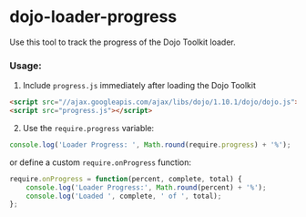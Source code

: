 # dojo-loader-progress

Use this tool to track the progress of the Dojo Toolkit loader.

### Usage:
1. Include `progress.js` immediately after loading the Dojo Toolkit

```html
<script src="//ajax.googleapis.com/ajax/libs/dojo/1.10.1/dojo/dojo.js"></script>
<script src="progress.js"></script>
```

2. Use the `require.progress` variable:
```javascript
console.log('Loader Progress: ', Math.round(require.progress) + '%');
```
or define a custom `require.onProgress` function:
```javascript
require.onProgress = function(percent, complete, total) {
	console.log('Loader Progress:', Math.round(percent) + '%');
	console.log('Loaded ', complete, ' of ', total);
};
```
